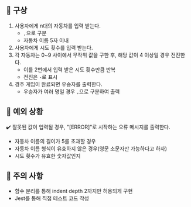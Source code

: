 ## 📌 구상
1. 사용자에게 n대의 자동차를 입력 받는다.
   - `,`으로 구분
   - 자동차 이름 5자 이내 
2. 사용자에게 시도 횟수를 입력 받는다.
3. 각 자동차는 0~9 사이에서 무작위 값을 구한 후, 해당 값이 4 이상일 경우 전진한다.
   - 이를 2번에서 입력 받은 시도 횟수만큼 반복
   - 전진은 `-`로 표시
4. 경주 게임이 완료되면 우승자를 출력한다.
   - 우승자가 여러 명일 경우 `,`으로 구분하여 출력

## 📌 예외 상황
✔️ 잘못된 값이 입력될 경우, "[ERROR]"로 시작하는 오류 메시지를 출력한다.
- 자동차 이름의 길이가 5를 초과할 경우
- 자동차 이름 형식이 유효하지 않은 경우(영문 소문자만 가능하다고 하자)
- 시도 횟수가 유효한 숫자값인지

## 📌 주의 사항
- 함수 분리를 통해 indent depth 2까지만 허용되게 구현
- Jest를 통해 직접 테스트 코드 작성